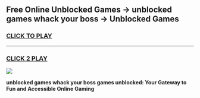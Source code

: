 
## Free Online Unblocked Games → unblocked games whack your boss → Unblocked Games
<h3>
<a href="https://premium.freeplayer.one?title=unblocked_games_whack_your_boss&ref=21F">CLICK TO PLAY</a></h3>
<hr>

<h3>
<a href="https://premium.freeplayer.one?title=unblocked_games_whack_your_boss&ref=21F">CLICK 2 PLAY</a>
  
</h3>

<a href="https://premium.freeplayer.one?title=unblocked_games_whack_your_boss&ref=21F/"><img src="https://clearcache.store/games.png"></a>


**unblocked games whack your boss games unblocked: Your Gateway to Fun and Accessible Online Gaming**
